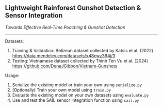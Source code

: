 ## Lightweight Rainforest Gunshot Detection & Sensor Integration
_Towards Effective Real-Time Poaching & Gunshot Detection_

---

Datasets:
1. Training & Validation: Belizean dataset collected by Katsis et al. (2022)
https://data.mendeley.com/datasets/x48cwz364j/3
2. Testing: Vietnamese dataset collected by Thinh Ten Vu et al. (2024)
https://github.com/DenaJGibbon/Vietnam-Gunshots

Usage:
1. Serialize the existing model or train your own using `serialize.py`
2. (Optionally) Train your own model using `train.py`
3. Evaluate the existing model on your own datasets using `evaluate.py`
3. Use and test the SAIL sensor integration function using `sail.py`